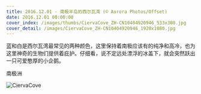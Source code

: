 ```yaml
---
title: 2016.12.01 - 南极半岛的西尔瓦湾 (© Aurora Photos/Offset)
date: 2016.12.01 00:00:00
cover_index: /images/thumbs/CiervaCove_ZH-CN10404920946_533x300.jpg
cover_detail: /images/CiervaCove_ZH-CN10404920946_1920x1080.jpg
---
```


蓝和白是西尔瓦湾最常见的两种颜色，这里保持着南极应该有的纯净和高冷，也为这里神奇的生物们提供着庇护。仔细看，说不定远处漂浮的冰盖下，就会突然跃出一只可爱憨厚的小企鹅。

南极洲

![CiervaCove](/images/CiervaCove_ZH-CN10404920946_1920x1080.jpg)
